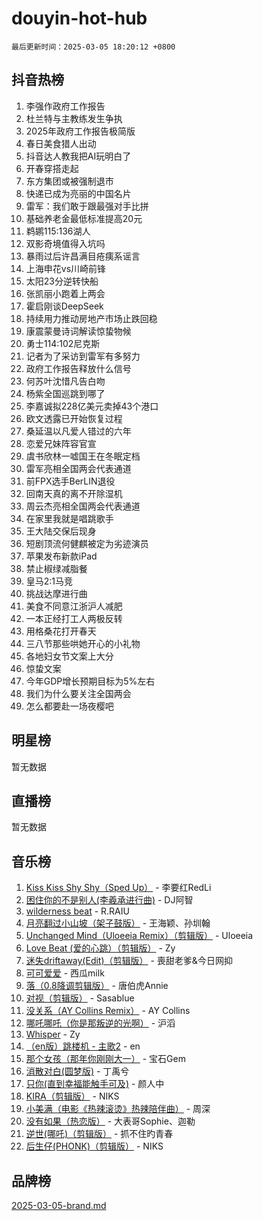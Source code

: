 # douyin-hot-hub

`最后更新时间：2025-03-05 18:20:12 +0800`

## 抖音热榜

1. 李强作政府工作报告
1. 杜兰特与主教练发生争执
1. 2025年政府工作报告极简版
1. 春日美食猎人出动
1. 抖音达人教我把AI玩明白了
1. 开春穿搭走起
1. 东方集团或被强制退市
1. 快递已成为亮丽的中国名片
1. 雷军：我们敢于跟最强对手比拼
1. 基础养老金最低标准提高20元
1. 鹈鹕115:136湖人
1. 双影奇境值得入坑吗
1. 暴雨过后许昌满目疮痍系谣言
1. 上海申花vs川崎前锋
1. 太阳23分逆转快船
1. 张凯丽小跑着上两会
1. 霍启刚谈DeepSeek
1. 持续用力推动房地产市场止跌回稳
1. 康震蒙曼诗词解读惊蛰物候
1. 勇士114:102尼克斯
1. 记者为了采访到雷军有多努力
1. 政府工作报告释放什么信号
1. 何苏叶沈惜凡告白吻
1. 杨紫全国巡跳到哪了
1. 李嘉诚拟228亿美元卖掉43个港口
1. 欧文透露已开始恢复过程
1. 桑延温以凡爱人错过的六年
1. 恋爱兄妹阵容官宣
1. 虞书欣林一嘘国王在冬眠定档
1. 雷军亮相全国两会代表通道
1. 前FPX选手BerLIN退役
1. 回南天真的离不开除湿机
1. 周云杰亮相全国两会代表通道
1. 在家里我就是唱跳歌手
1. 王大陆交保后现身
1. 短剧顶流何健麒被定为劣迹演员
1. 苹果发布新款iPad
1. 禁止椒绿减脂餐
1. 皇马2:1马竞
1. 挑战达摩进行曲
1. 美食不同意江浙沪人减肥
1. 一本正经打工人两极反转
1. 用格桑花打开春天
1. 三八节那些哄她开心的小礼物
1. 各地妇女节文案上大分
1. 惊蛰文案
1. 今年GDP增长预期目标为5%左右
1. 我们为什么要关注全国两会
1. 怎么都要赴一场夜樱吧

## 明星榜

暂无数据

## 直播榜

暂无数据

## 音乐榜

1. [Kiss Kiss Shy Shy（Sped Up）](https://sf5-hl-cdn-tos.douyinstatic.com/obj/tos-cn-ve-2774/oYpXDAeGgQK0zfPaji7iKUixpCXFGILeLGmvYA) - 李要红RedLi
1. [困住你的不是别人(李羲承进行曲)](https://sf3-cdn-tos.douyinstatic.com/obj/tos-cn-ve-2774/okWrrVL1iQGZbfHVeCPAe7IaerYfM2jEQi5mNI) - DJ阿智
1. [wilderness beat](https://sf3-cdn-tos.douyinstatic.com/obj/tos-cn-ve-2774/o0oBmODSFCpfFdLRGzAAFC2ah9AIMEQfAOueVE) - R.RAIU
1. [月亮翻过小山坡（架子鼓版）](https://sf5-hl-cdn-tos.douyinstatic.com/obj/tos-cn-ve-2774/oMNeN2LYSVP6MMtoAQFGfeQDeftQqYPEErIl8Y) - 王海颖、孙圳翰
1. [Unchanged Mind（Uloeeia Remix）（剪辑版）](https://sf5-hl-cdn-tos.douyinstatic.com/obj/tos-cn-ve-2774/oIHYu1YfsziJqmggAqBsXOiiI2Y1QB6I61RsMW) - Uloeeia
1. [Love Beat  (爱的心跳）（剪辑版）](https://sf3-cdn-tos.douyinstatic.com/obj/tos-cn-ve-2774/oUlARwvEINIisZ9nCnKMZiYFGfCCYLtDADDBge) - Zy
1. [迷失driftaway(Edit)（剪辑版）](https://sf3-cdn-tos.douyinstatic.com/obj/tos-cn-ve-2774/ogaa1xGNeFO6FCaMgO8PzzAceEI4fBLDMi15H3) - 喪甜老爹&今日网抑
1. [可可爱爱](https://sf3-cdn-tos.douyinstatic.com/obj/tos-cn-ve-2774/0deb1e75aea643b9927ba26aaafa29dd) - 西瓜milk
1. [落（0.8降调剪辑版）](https://sf3-cdn-tos.douyinstatic.com/obj/tos-cn-ve-2774/ociN0WUv3APijBYr6DUmAHmdkZ5MjM6gIF3iA) - 唐伯虎Annie
1. [对视（剪辑版）](https://sf3-cdn-tos.douyinstatic.com/obj/tos-cn-ve-2774/ogKtIhiB0WfAa18F9z3uWODMtZi2ysB1VuAIsQ) - Sasablue
1. [没关系（AY Collins Remix）](https://sf3-cdn-tos.douyinstatic.com/obj/tos-cn-ve-2774/oIBbI5Ghw4zdUCQMJrDEFaAQilZP3EIDSi7MW) - AY Collins
1. [哪吒哪吒（你是那叛逆的光啊）](https://sf3-cdn-tos.douyinstatic.com/obj/tos-cn-ve-2774/oUkQCgCDnBanFehFEFQDxCQntAOIfp9gyZYFVo) - 沪滔
1. [Whisper](https://sf3-cdn-tos.douyinstatic.com/obj/tos-cn-ve-2774/oEeYKDxIDCFuArkftgkGqCnG7xZtRC2rEMKBQi) - Zy
1. [（en版）跳楼机 - 主歌2](https://sf3-cdn-tos.douyinstatic.com/obj/tos-cn-ve-2774/oklN6GvgQ2L8DpPeaAGf1gPeyKzjXFwHIwoCZv) - en
1. [那个女孩（那年你刚刚大一）](https://sf3-cdn-tos.douyinstatic.com/obj/tos-cn-ve-2774/o4IZw7TlivwiBBBMA2rIgWrGNIrjFroh6bPqQ) - 宝石Gem
1. [消散对白(圆梦版)](https://sf3-cdn-tos.douyinstatic.com/obj/tos-cn-ve-2774/og4jB5I5IizzoZVAAAzWgBMAsMDWoArfwBOiFs) - 丁禹兮
1. [只你(直到幸福能触手可及)](https://sf3-cdn-tos.douyinstatic.com/obj/tos-cn-ve-2774/o0lBkRDzFTeaVSUz3ZZSCBVtZ5DIMQGfgmEAuE) - 颜人中
1. [KIRA（剪辑版）](https://sf3-cdn-tos.douyinstatic.com/obj/tos-cn-ve-2774/o0Bq3TvdHqOfzihWrHyABMociuMA3Inwsbx9Wi) - NIKS
1. [小美满（电影《热辣滚烫》热辣陪伴曲）](https://sf3-cdn-tos.douyinstatic.com/obj/tos-cn-ve-2774/o0GAn2lSgfZIDUgtevCGDQYnFg4CwnrBaxbTZL) - 周深
1. [没有如果（热恋版）](https://sf3-cdn-tos.douyinstatic.com/obj/tos-cn-ve-2774/o4iETqbxIThtCXlBeV0DfAhZsbCFGhagYupnMx) - 大表哥Sophie、迦勒
1. [逆世(哪吒)（剪辑版）](https://sf3-cdn-tos.douyinstatic.com/obj/tos-cn-ve-2774/oMIEZAfEogrLnzfDWMBiZKCWuXIUFLtRDsOFWs) - 抓不住旳青春
1. [后生仔(PHONK)（剪辑版）](https://sf3-cdn-tos.douyinstatic.com/obj/tos-cn-ve-2774/o0TzmfumdQAJ1aGG9F5LfTXIYeGcqYKRPAeFdJ) - NIKS

## 品牌榜

[2025-03-05-brand.md](2025-03-05-brand.md)
